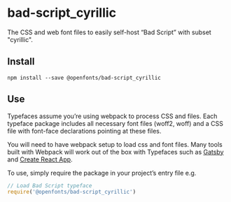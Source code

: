 
# bad-script_cyrillic

The CSS and web font files to easily self-host “Bad Script” with subset "cyrillic".

## Install

`npm install --save @openfonts/bad-script_cyrillic`

## Use

Typefaces assume you’re using webpack to process CSS and files. Each typeface
package includes all necessary font files (woff2, woff) and a CSS file with
font-face declarations pointing at these files.

You will need to have webpack setup to load css and font files. Many tools built
with Webpack will work out of the box with Typefaces such as [Gatsby](https://github.com/gatsbyjs/gatsby)
and [Create React App](https://github.com/facebookincubator/create-react-app).

To use, simply require the package in your project’s entry file e.g.

```javascript
// Load Bad Script typeface
require('@openfonts/bad-script_cyrillic')
```
